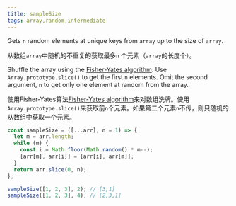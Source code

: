 ```yaml
---
title: sampleSize
tags: array,random,intermediate
---
```


Gets `n` random elements at unique keys from `array` up to the size of `array`.

从数组`array`中随机的不重复的获取最多`n` 个元素（`array`的长度个）。

Shuffle the array using the [Fisher-Yates algorithm](https://github.com/30-seconds/30-seconds-of-code#shuffle).
Use `Array.prototype.slice()` to get the first `n` elements.
Omit the second argument, `n` to get only one element at random from the array.

使用Fisher-Yates算法[Fisher-Yates algorithm](https://github.com/30-seconds/30-seconds-of-code#shuffle)来对数组洗牌。使用`Array.prototype.slice()`来获取前`n`个元素。如果第二个元素`n`不传，则只随机的从数组中获取一个元素。

```js
const sampleSize = ([...arr], n = 1) => {
  let m = arr.length;
  while (m) {
    const i = Math.floor(Math.random() * m--);
    [arr[m], arr[i]] = [arr[i], arr[m]];
  }
  return arr.slice(0, n);
};
```

```js
sampleSize([1, 2, 3], 2); // [3,1]
sampleSize([1, 2, 3], 4); // [2,3,1]
```